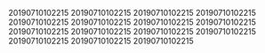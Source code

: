 20190710102215
20190710102215
20190710102215
20190710102215
20190710102215
20190710102215
20190710102215
20190710102215
20190710102215
20190710102215
20190710102215
20190710102215
20190710102215
20190710102215
20190710102215
